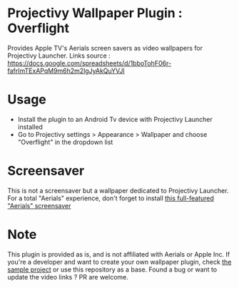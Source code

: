 # Projectivy Wallpaper Plugin : Overflight

Provides Apple TV's Aerials screen savers as video wallpapers for Projectivy Launcher.
Links source : https://docs.google.com/spreadsheets/d/1bboTohF06r-fafrImTExAPqM9m6h2m2lgJyAkQuYVJI

# Usage
- Install the plugin to an Android Tv device with Projectivy Launcher installed
- Go to Projectivy settings > Appearance > Wallpaper and choose "Overflight" in the dropdown list

# Screensaver
This is not a screensaver but a wallpaper dedicated to Projectivy Launcher. For a total "Aerials" experience, don't forget to install [this full-featured "Aerials" screensaver](https://github.com/theothernt/AerialViews)

# Note
This plugin is provided as is, and is not affiliated with Aerials or Apple Inc.
If you're a developer and want to create your own wallpaper plugin, check [the sample project](https://github.com/spocky/projectivy-plugin-wallpaper-provider) or use this repository as a base.
Found a bug or want to update the video links ? PR are welcome.
